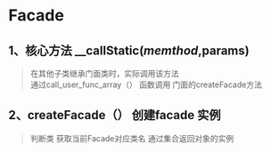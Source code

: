 # Facade 

## 1、核心方法 __callStatic($memthod,$params)
> 在其他子类继承门面类时，实际调用该方法  
>  通过call_user_func_array（） 函数调用 门面的createFacade方法

## 2、createFacade（）  创建facade 实例 
> 判断类 
> 获取当前Facade对应类名
> 通过集合返回对象的实例 
